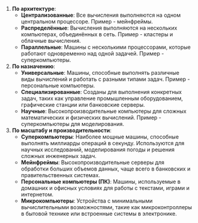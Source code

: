 1. **По архитектуре**:
	- **Централизованные**: Все вычисления выполняются на одном центральном процессоре. Пример - мейнфреймы.
	- **Распределённые**: Вычисления выполняются на нескольких компьютерах, объединённых в сеть. Пример - кластеры и облачные вычисления.
	- **Параллельные**: Машины с несколькими процессорами, которые работают одновременно над одной задачей. Пример - суперкомпьютеры.
2. **По назначению**:
	- **Универсальные**: Машины, способные выполнять различные виды вычислений и работать с разными типами задач. Пример - персональные компьютеры.
	- **Специализированные**: Созданы для выполнения конкретных задач, таких как управление промышленным оборудованием, графические станции или банковские серверы.
	- **Научные**: Высокопроизводительные компьютеры для сложных математических и физических вычислений. Пример - суперкомпьютеры для моделирования.
3. **По масштабу и производительности**:
	- **Суперкомпьютеры**: Наиболее мощные машины, способные выполнять миллиарды операций в секунду. Используются для научных исследований, моделирования погоды и решения сложных инженерных задач.
	- **Мейнфреймы**: Высокопроизводительные серверы для обработки больших объемов данных, чаще всего в банковских и правительственных системах.
	- **Персональные компьютеры (ПК)**: Машины, используемые в домашних и офисных условиях для работы с текстами, играми и интернетом.
	- **Микрокомпьютеры**: Устройства с минимальными вычислительными возможностями, такие как микроконтроллеры в бытовой технике или встроенные системы в электронике.
